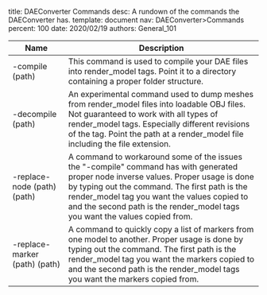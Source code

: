 title:      DAEConverter Commands
desc:       A rundown of the commands the DAEConverter has.
template:   document
nav:        DAEConverter>Commands
percent:    100
date:       2020/02/19
authors:    General_101

| Name                          | Description                                                                                                                                                                                                                                                                                                         |
| ----------------------------- | ------------------------------------------------------------------------------------------------------------------------------------------------------------------------------------------------------------------------------------------------------------------------------------------------------------------- |
| -compile (path)               | This command is used to compile your DAE files into render_model tags. Point it to a directory containing a proper folder structure. |
| -decompile (path)             | An experimental command used to dump meshes from render_model files into loadable OBJ files. Not guaranteed to work with all types of render_model tags. Especially different revisions of the tag. Point the path at a render_model file including the file extension. |
| -replace-node (path) (path)   | A command to workaround some of the issues the "-compile" command has with generated proper node inverse values. Proper usage is done by typing out the command. The first path is the render_model tag you want the values copied to and the second path is the render_model tags you want the values copied from. |
| -replace-marker (path) (path) | A command to quickly copy a list of markers from one model to another. Proper usage is done by typing out the command. The first path is the render_model tag you want the markers copied to and the second path is the render_model tags you want the markers copied from. |
